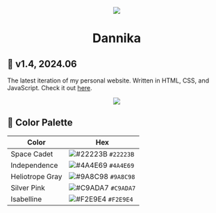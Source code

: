 <p align="center">
    <img src="./src/assets/favicon_io/apple-touch-icon.png">
</p>

<h1 align="center">Dannika</h1>

## 🌟 v1.4, 2024.06
The latest iteration of my personal website. Written in HTML, CSS, and JavaScript. Check it out [here](https://dannikate.github.io/).

<p align="center">
<img src="./src/assets/imgs/landing/preview_v1.4.png">
</p>

## 🎨 Color Palette 

| Color            | Hex                                                                |
| ---------------- | ------------------------------------------------------------------ |
| Space Cadet      | ![#22223B](https://via.placeholder.com/10/22223B?text=+) `#22223B` |
| Independence     | ![#4A4E69](https://via.placeholder.com/10/4A4E69?text=+) `#4A4E69` |
| Heliotrope Gray  | ![#9A8C98](https://via.placeholder.com/10/9A8C98?text=+) `#9A8C98` |
| Silver Pink      | ![#C9ADA7](https://via.placeholder.com/10/C9ADA7?text=+) `#C9ADA7` |
| Isabelline       | ![#F2E9E4](https://via.placeholder.com/10/F2E9E4?text=+) `#F2E9E4` |

